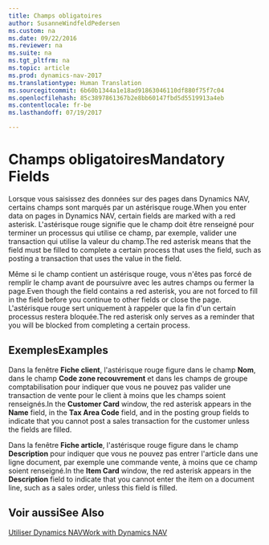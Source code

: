 ```yaml
---
title: Champs obligatoires
author: SusanneWindfeldPedersen
ms.custom: na
ms.date: 09/22/2016
ms.reviewer: na
ms.suite: na
ms.tgt_pltfrm: na
ms.topic: article
ms.prod: dynamics-nav-2017
ms.translationtype: Human Translation
ms.sourcegitcommit: 6b60b1344a1e18ad91863046110df880f75f7c04
ms.openlocfilehash: 85c3897861367b2e8bb60147fbd5d5519913a4eb
ms.contentlocale: fr-be
ms.lasthandoff: 07/19/2017

---
```

    
# <a name="mandatory-fields"></a><span data-ttu-id="bac2c-102">Champs obligatoires</span><span class="sxs-lookup"><span data-stu-id="bac2c-102">Mandatory Fields</span></span>
<span data-ttu-id="bac2c-103">Lorsque vous saisissez des données sur des pages dans Dynamics NAV, certains champs sont marqués par un astérisque rouge.</span><span class="sxs-lookup"><span data-stu-id="bac2c-103">When you enter data on pages in Dynamics NAV, certain fields are marked with a red asterisk.</span></span> <span data-ttu-id="bac2c-104">L'astérisque rouge signifie que le champ doit être renseigné pour terminer un processus qui utilise ce champ, par exemple, valider une transaction qui utilise la valeur du champ.</span><span class="sxs-lookup"><span data-stu-id="bac2c-104">The red asterisk means that the field must be filled to complete a certain process that uses the field, such as posting a transaction that uses the value in the field.</span></span> 

<span data-ttu-id="bac2c-105">Même si le champ contient un astérisque rouge, vous n'êtes pas forcé de remplir le champ avant de poursuivre avec les autres champs ou fermer la page.</span><span class="sxs-lookup"><span data-stu-id="bac2c-105">Even though the field contains a red asterisk, you are not forced to fill in the field before you continue to other fields or close the page.</span></span> <span data-ttu-id="bac2c-106">L'astérisque rouge sert uniquement à rappeler que la fin d'un certain processus restera bloquée.</span><span class="sxs-lookup"><span data-stu-id="bac2c-106">The red asterisk only serves as a reminder that you will be blocked from completing a certain process.</span></span> 

## <a name="examples"></a><span data-ttu-id="bac2c-107">Exemples</span><span class="sxs-lookup"><span data-stu-id="bac2c-107">Examples</span></span> 
<span data-ttu-id="bac2c-108">Dans la fenêtre **Fiche client**, l'astérisque rouge figure dans le champ **Nom**, dans le champ **Code zone recouvrement** et dans les champs de groupe comptabilisation pour indiquer que vous ne pouvez pas valider une transaction de vente pour le client à moins que les champs soient renseignés.</span><span class="sxs-lookup"><span data-stu-id="bac2c-108">In the **Customer Card** window, the red asterisk appears in the **Name** field, in the **Tax Area Code** field, and in the posting group fields to indicate that you cannot post a sales transaction for the customer unless the fields are filled.</span></span>

<span data-ttu-id="bac2c-109">Dans la fenêtre **Fiche article**, l'astérisque rouge figure dans le champ **Description** pour indiquer que vous ne pouvez pas entrer l'article dans une ligne document, par exemple une commande vente, à moins que ce champ soient renseigné.</span><span class="sxs-lookup"><span data-stu-id="bac2c-109">In the **Item Card** window, the red asterisk appears in the **Description** field to indicate that you cannot enter the item on a document line, such as a sales order, unless this field is filled.</span></span>

## <a name="see-also"></a><span data-ttu-id="bac2c-110">Voir aussi</span><span class="sxs-lookup"><span data-stu-id="bac2c-110">See Also</span></span>
[<span data-ttu-id="bac2c-111">Utiliser Dynamics NAV</span><span class="sxs-lookup"><span data-stu-id="bac2c-111">Work with Dynamics NAV</span></span>](ui-work-product.md) 


